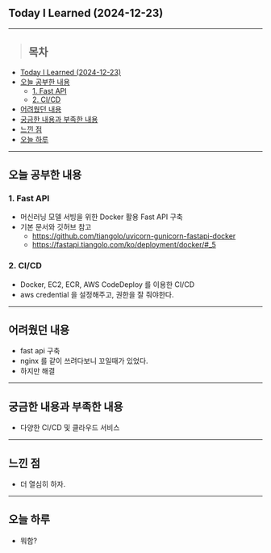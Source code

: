 ## Today I Learned (2024-12-23)
---
> ## 목차
- [Today I Learned (2024-12-23)](#today-i-learned-2024-12-23)
- [오늘 공부한 내용](#오늘-공부한-내용)
  - [1. Fast API](#1-fast-api)
  - [2. CI/CD](#2-cicd)
- [어려웠던 내용](#어려웠던-내용)
- [궁금한 내용과 부족한 내용](#궁금한-내용과-부족한-내용)
- [느낀 점](#느낀-점)
- [오늘 하루](#오늘-하루)
---

## 오늘 공부한 내용
### 1. Fast API
- 머신러닝 모델 서빙을 위한 Docker 활용 Fast API 구축
- 기본 문서와 깃허브 참고
  - https://github.com/tiangolo/uvicorn-gunicorn-fastapi-docker
  - https://fastapi.tiangolo.com/ko/deployment/docker/#_5

### 2. CI/CD
- Docker, EC2, ECR, AWS CodeDeploy 를 이용한 CI/CD
- aws credential 을 설정해주고, 권한을 잘 줘야한다.
---
## 어려웠던 내용
- fast api 구축
- nginx 를 같이 쓰려다보니 꼬일때가 있었다.
- 하지만 해결
---
## 궁금한 내용과 부족한 내용
- 다양한 CI/CD 및 클라우드 서비스
---
## 느낀 점
- 더 열심히 하자.
---
## 오늘 하루
- 뭐함?
<!-- <img src="이미지 주소" width="100%" height="100%"/> -->
